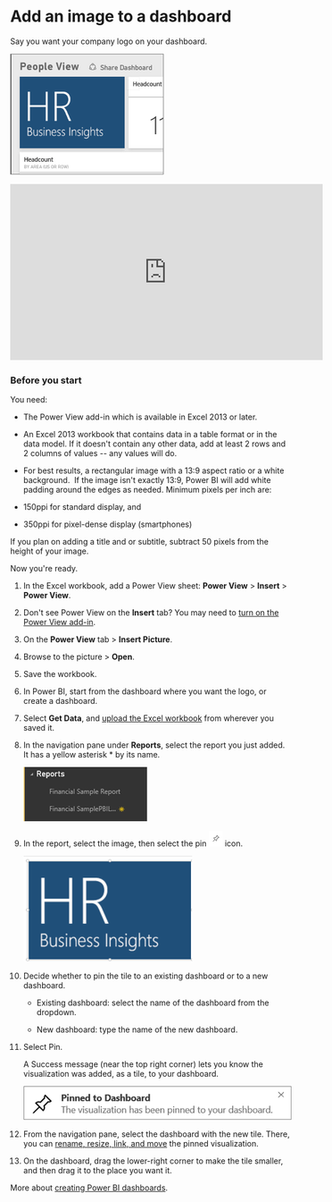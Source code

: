 ﻿<properties
   pageTitle="Add an image to a dashboard"
   description="Add an image to a dashboard."
   services="powerbi"
   documentationCenter=""
   authors="mihart"
   manager="mblythe"
   editor=""
   tags=""/>

<tags
   ms.service="powerbi"
   ms.devlang="NA"
   ms.topic="article"
   ms.tgt_pltfrm="NA"
   ms.workload="powerbi"
   ms.date="01/15/2016"
   ms.author="mihart"/>

# Add an image to a dashboard

Say you want your company logo on your dashboard. 

![](media/powerbi-service-add-an-image-to-a-dashboard/imageTile13x9.png)

<iframe width="560" height="315" src="https://www.youtube.com/embed/ZWV90QMsI64" frameborder="0" allowfullscreen></iframe>

### Before you start

You need:

- The Power View add-in which is available in Excel 2013 or later. 

- An Excel 2013 workbook that contains data in a table format or in the data model. If it doesn't contain any other data, add at least 2 rows and 2 columns of values -- any values will do. 

- For best results, a rectangular image with a 13:9 aspect ratio or a white background.  If the image isn't exactly 13:9, Power BI will add white padding around the edges as needed. Minimum pixels per inch are:

 - 150ppi for standard display, and

 - 350ppi for pixel-dense display (smartphones)

If you plan on adding a title and or subtitle, subtract 50 pixels from the height of your image.

Now you're ready.

1.  In the Excel workbook, add a Power View sheet: **Power View** > **Insert** \> **Power View**.

2.  Don't see Power View on the **Insert** tab? You may need to [turn on the Power View add-in](https://support.office.com/article/Create-a-Power-View-sheet-in-Excel-2013-b23d768d-7586-47fe-97bd-89b80967a405?ui=en-US&rs=en-US&ad=US).

3.  On the **Power View** tab \> **Insert Picture**.

4.  Browse to the picture \> **Open**.

5.  Save the workbook.

6.  In Power BI, start from the dashboard where you want the logo, or create a dashboard.

7.  Select **Get Data**, and [upload the Excel workbook](powerbi-service-excel-data.md) from wherever you saved it.

8.  In the navigation pane under **Reports**, select the report you just added. It has a yellow asterisk \* by its name. 

    ![](media/powerbi-service-add-an-image-to-a-dashboard/PBI_NewRptYellowAsterisk.png)

9.  In the report, select the image, then select the pin ![](media/powerbi-service-add-an-image-to-a-dashboard/PBI_PinTile.png) icon.

    ![](media/powerbi-service-add-an-image-to-a-dashboard/pinImageTile.png)

10. Decide whether to pin the tile to an existing dashboard or to a new dashboard. 

     -   Existing dashboard: select the name of the dashboard from the dropdown.

     -   New dashboard: type the name of the new dashboard.

11. Select Pin.

    A Success message (near the top right corner) lets you know the visualization was added, as a tile, to your dashboard.

    ![](media/powerbi-service-add-an-image-to-a-dashboard/pinSuccess.png)

12. From the navigation pane, select the dashboard with the new tile. There, you can [rename, resize, link, and move](powerbi-service-edit-a-tile-in-a-dashboard.md) the pinned visualization.

13. On the dashboard, drag the lower-right corner to make the tile smaller, and then drag it to the place you want it.

More about [creating Power BI dashboards](powerbi-service-create-a-dashboard.md).
